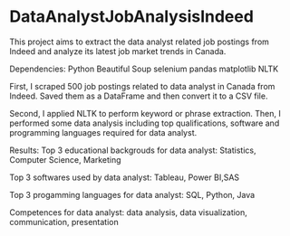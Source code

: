 # DataAnalystJobAnalysisIndeed

This project aims to extract the data analyst related job postings from Indeed and analyze its latest job market trends in Canada.

Dependencies:
Python
Beautiful Soup 
selenium
pandas
matplotlib
NLTK 



First, I scraped 500 job postings related to data analyst in Canada from Indeed. Saved them as a DataFrame and then convert it to a CSV file.

Second, I applied NLTK to perform keyword or phrase extraction. Then, I performed some data analysis including top qualifications, software and programming languages required for data analyst.



Results:
Top 3 educational backgrouds for data analyst: Statistics, Computer Science, Marketing

Top 3 softwares used by data analyst: Tableau, Power BI,SAS

Top 3 progamming languages for data analyst: SQL, Python, Java

Competences for data analyst: data analysis, data visualization, communication, presentation

